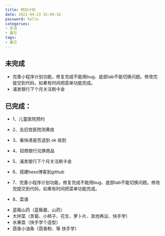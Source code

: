 ```yaml
---
title: 明日计划
date: 2021-04-23 15:49:16
password: hello
categories:
- 生活
- 备忘
tags:
- 备忘
---
```

未完成
---
* 完善小程序计划功能，修复完成不能用bug、底部tab不能切换问题。修改完提交到代码，如果有时间把菜单功能完成。
* 浦发银行下个月关注刷卡金

已完成：
---

- 1、儿童医院预约

- 2、去旧宫医院测黄疸

- 3、看快递是否送到 ok 收到

- 4、招商银行兑换商品

- 5、浦发银行下个月关注刷卡金

- 6、搭建hexo博客到github

- 7、完善小程序计划功能，修复完成不能用bug、底部tab不能切换问题。修改完提交到代码，如果有时间把菜单功能完成。

- 8、菜谱
 
* 蓝莓山药（蓝莓酱、山药）
* 大拌菜（苦菊、小柿子、花生、萝卜片、其他再议、快手学）
* 水果盘（快手学个造型）
* 茴香小油条（茴香粉、等 快手学）

